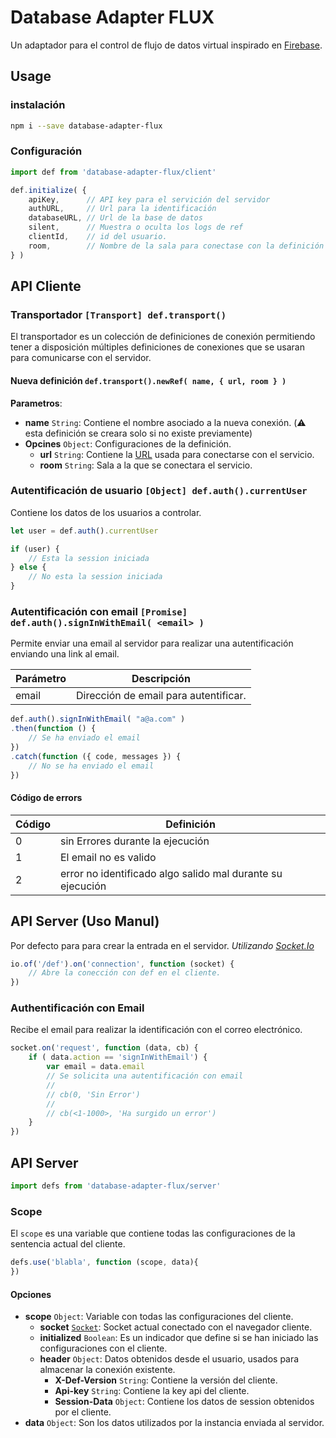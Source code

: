 # Database Adapter FLUX
Un adaptador para el control de flujo de datos virtual inspirado en [Firebase].





## Usage

### instalación

```bash
npm i --save database-adapter-flux
```

### Configuración

```javascript
import def from 'database-adapter-flux/client'

def.initialize( {
	apiKey,      // API key para el servición del servidor
	authURL,     // Url para la identificación
	databaseURL, // Url de la base de datos
	silent,      // Muestra o oculta los logs de ref
	clientId,    // id del usuario.
	room,        // Nombre de la sala para conectase con la definición Por defecto es `/def`
} )
```


## API Cliente

### Transportador `[Transport] def.transport()`
El transportador es un colección de definiciones de conexión permitiendo tener a disposición múltiples definiciones de conexiones que se usaran para comunicarse con el servidor.

#### Nueva definición `def.transport().newRef( name, { url, room } )`

**Parametros**:
 
 * **name** `String`: Contiene el nombre asociado a la nueva conexión. (:warning: esta definición se creara solo si no existe previamente)
 * **Opcines** `Object`: Configuraciones de la definición.
    * **url** `String`: Contiene la [URL] usada para conectarse con el servicio.
    * **room** `String`: Sala a la que se conectara el servicio. 


### Autentificación de usuario `[Object] def.auth().currentUser`
Contiene los datos de los usuarios a controlar.

```javascript
let user = def.auth().currentUser

if (user) {
	// Esta la session iniciada
} else {
	// No esta la session iniciada
}
```


### Autentificación con email `[Promise] def.auth().signInWithEmail( <email> )`
Permite enviar una email al servidor para realizar una autentificación enviando una link al email.

| Parámetro | Descripción |
| --------- | ----------- |
| email | Dirección de email para autentificar. |


```javascript
def.auth().signInWithEmail( "a@a.com" )
.then(function () {
	// Se ha enviado el email
})
.catch(function ({ code, messages }) {
	// No se ha enviado el email
})
```

#### Código de errors

| Código | Definición |
| ------ | ---------- |
| 0 | sin Errores durante la ejecución |
| 1 | El email no es valido |
| 2 | error no identificado algo salido mal durante su ejecución |


## API Server (Uso Manul)
Por defecto para para crear la entrada en el servidor. _Utilizando [Socket.Io]_

```javascript
io.of('/def').on('connection', function (socket) {
	// Abre la conección con def en el cliente.
})
```

### Authentificación con Email
Recibe el email para realizar la identificación con el correo electrónico.


```javascript
socket.on('request', function (data, cb) {
	if ( data.action == 'signInWithEmail') {
		var email = data.email
		// Se solicita una autentificación con email
		// 
		// cb(0, 'Sin Error')
		// 
		// cb(<1-1000>, 'Ha surgido un error')
	}
})
```


## API Server

```javascript
import defs from 'database-adapter-flux/server'
```

### Scope

El `scope` es una variable que contiene todas las configuraciones de la sentencia actual del cliente.

```javascript
defs.use('blabla', function (scope, data){
})
```

#### Opciones

 * **scope** `Object`: Variable con todas las configuraciones del cliente.
    * **socket** [`Socket`](http://socket.io/docs/server-api/#socket): Socket actual conectado con el navegador cliente.
    * **initialized** `Boolean`: Es un indicador que define si se han iniciado las configuraciones con el cliente.
    * **header** `Object`: Datos obtenidos desde el usuario, usados para almacenar la conexión existente.
        * **X-Def-Version** `String`: Contiene la versión del cliente.
        * **Api-key** `String`: Contiene la key api del cliente.
        * **Session-Data** `Object`: Contiene los datos de session obtenidos por el cliente.
 * **data** `Object`: Son los datos utilizados por la instancia enviada al servidor.


[Firebase]: https://firebase.google.com/
[Socket.Io]: http://socket.io/
[URL]: https://en.wikipedia.org/wiki/Uniform_Resource_Locator#Syntax